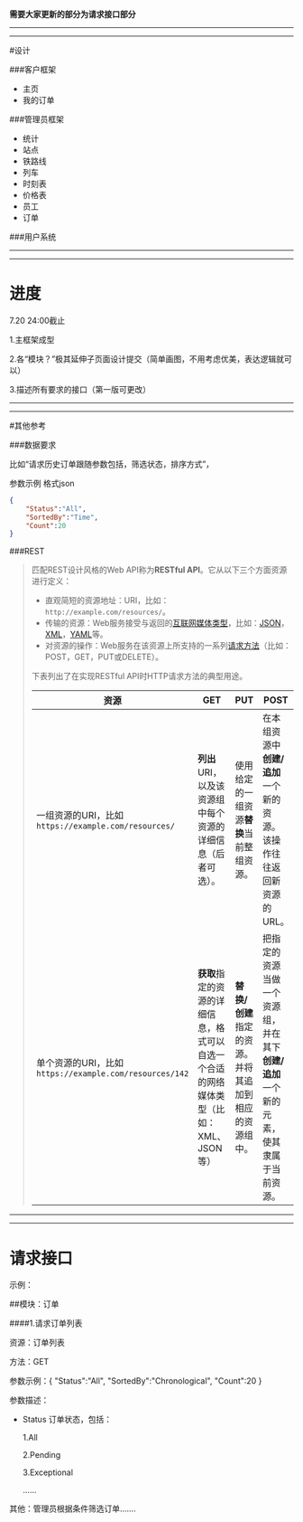**需要大家更新的部分为请求接口部分**

______

_______

#设计

###客户框架

+ 主页
+ 我的订单



###管理员框架

+ 统计
+ 站点
+ 铁路线
+ 列车
+ 时刻表
+ 价格表
+ 员工
+ 订单



###用户系统

_______

_____

# 进度

7.20 24:00截止

1.主框架成型

2.各“模块？”极其延伸子页面设计提交（简单画图，不用考虑优美，表达逻辑就可以）

3.描述所有要求的接口（第一版可更改）

_____

______

#其他参考

###数据要求

比如“请求历史订单跟随参数包括，筛选状态，排序方式”，

参数示例 格式json

```json
{
    "Status":"All",
    "SortedBy":"Time",
    "Count":20
}
```



###REST

> 匹配REST设计风格的Web API称为**RESTful API**。它从以下三个方面资源进行定义：
>
> - 直观简短的资源地址：URI，比如：`http://example.com/resources/`。
> - 传输的资源：Web服务接受与返回的[互联网媒体类型](https://zh.wikipedia.org/wiki/%E4%BA%92%E8%81%94%E7%BD%91%E5%AA%92%E4%BD%93%E7%B1%BB%E5%9E%8B)，比如：[JSON](https://zh.wikipedia.org/wiki/JSON)，[XML](https://zh.wikipedia.org/wiki/XML)，[YAML](https://zh.wikipedia.org/wiki/YAML)等。
> - 对资源的操作：Web服务在该资源上所支持的一系列[请求方法](https://zh.wikipedia.org/wiki/%E8%B6%85%E6%96%87%E6%9C%AC%E4%BC%A0%E8%BE%93%E5%8D%8F%E8%AE%AE#%E8%AF%B7%E6%B1%82%E6%96%B9%E6%B3%95)（比如：POST，GET，PUT或DELETE）。
>
> 下表列出了在实现RESTful API时HTTP请求方法的典型用途。
>
> | 资源                                                   | GET                                                          | PUT                                                   | POST                                                         | DELETE               |
> | ------------------------------------------------------ | ------------------------------------------------------------ | ----------------------------------------------------- | ------------------------------------------------------------ | -------------------- |
> | 一组资源的URI，比如`https://example.com/resources/`    | **列出**URI，以及该资源组中每个资源的详细信息（后者可选）。  | 使用给定的一组资源**替换**当前整组资源。              | 在本组资源中**创建/追加**一个新的资源。该操作往往返回新资源的URL。 | **删除**整组资源。   |
> | 单个资源的URI，比如`https://example.com/resources/142` | **获取**指定的资源的详细信息，格式可以自选一个合适的网络媒体类型（比如：XML、JSON等） | **替换/创建**指定的资源。并将其追加到相应的资源组中。 | 把指定的资源当做一个资源组，并在其下**创建/追加**一个新的元素，使其隶属于当前资源。 | **删除**指定的元素。 |
>
> 

______

_____



# 请求接口

示例：

##模块：订单

####1.请求订单列表

资源：订单列表

方法：GET

参数示例：{ "Status":"All", "SortedBy":"Chronological", "Count":20 }

参数描述：

+ Status 订单状态，包括：

  1.All 

  2.Pending

  3.Exceptional

  ......

  

其他：管理员根据条件筛选订单…….

















